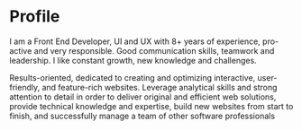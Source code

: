 # Profile
I am a Front End Developer, UI and UX with 8+ years of experience, pro-active and very responsible.
 Good communication skills, teamwork and leadership. I like constant growth, new knowledge and challenges.

Results-oriented, dedicated to creating and optimizing interactive, user-friendly, and feature-rich websites. Leverage analytical skills and strong attention to detail in order to deliver original and efficient web solutions, provide technical knowledge and expertise, build new websites from start to finish, and successfully manage a team of other software professionals
